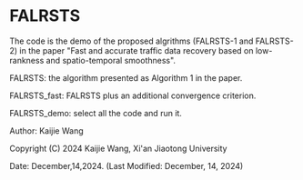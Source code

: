 # FALRSTS
The code is the demo of the proposed algrithms (FALRSTS-1 and FALRSTS-2) in the paper "Fast and accurate traffic data recovery based on low-rankness and spatio-temporal smoothness".


FALRSTS: the algorithm presented as Algorithm 1 in the paper.

FALRSTS_fast: FALRSTS plus an additional convergence criterion.

FALRSTS_demo: select all the code and run it.


Author: Kaijie Wang 

Copyright (C) 2024 Kaijie Wang, Xi'an Jiaotong University

Date: December,14,2024. (Last Modified: December, 14, 2024)
